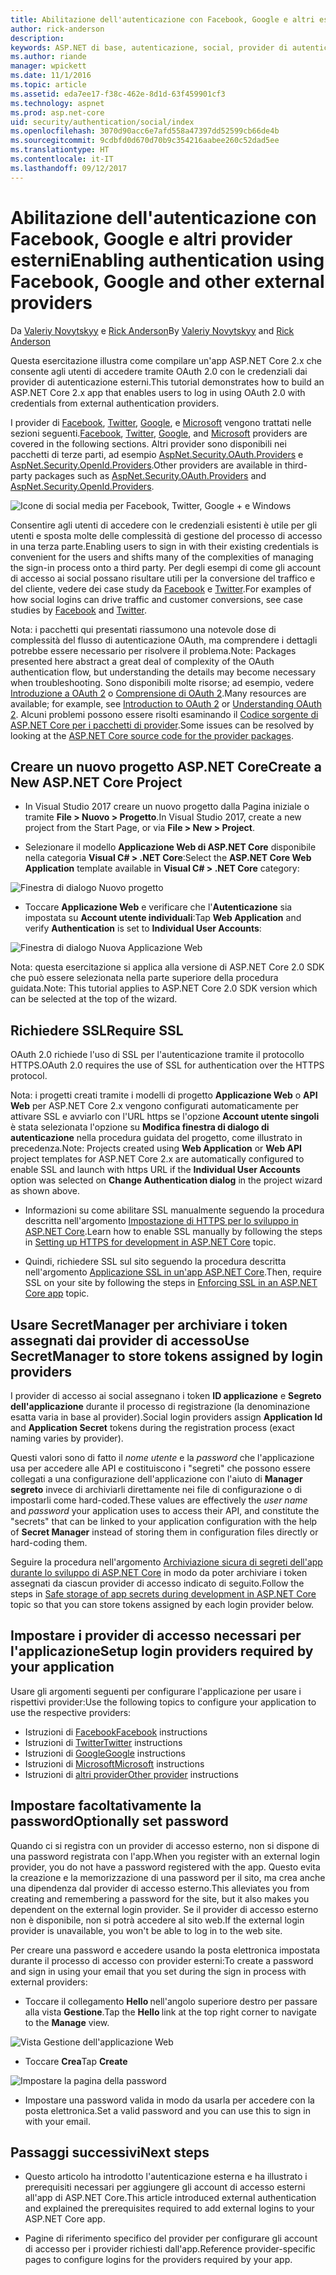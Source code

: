 ```yaml
---
title: Abilitazione dell'autenticazione con Facebook, Google e altri esterni
author: rick-anderson
description: 
keywords: ASP.NET di base, autenticazione, social, provider di autenticazione, google, facebook, twitter, account di microsoft
ms.author: riande
manager: wpickett
ms.date: 11/1/2016
ms.topic: article
ms.assetid: eda7ee17-f38c-462e-8d1d-63f459901cf3
ms.technology: aspnet
ms.prod: asp.net-core
uid: security/authentication/social/index
ms.openlocfilehash: 3070d90acc6e7afd558a47397dd52599cb66de4b
ms.sourcegitcommit: 9cdbfd0d670d70b9c354216aabee260c52dad5ee
ms.translationtype: HT
ms.contentlocale: it-IT
ms.lasthandoff: 09/12/2017
---
```

# <a name="enabling-authentication-using-facebook-google-and-other-external-providers"></a><span data-ttu-id="2d807-103">Abilitazione dell'autenticazione con Facebook, Google e altri provider esterni</span><span class="sxs-lookup"><span data-stu-id="2d807-103">Enabling authentication using Facebook, Google and other external providers</span></span>

<a name=security-authentication-social-logins></a>

<span data-ttu-id="2d807-104">Da [Valeriy Novytskyy](https://github.com/01binary) e [Rick Anderson](https://twitter.com/RickAndMSFT)</span><span class="sxs-lookup"><span data-stu-id="2d807-104">By [Valeriy Novytskyy](https://github.com/01binary) and [Rick Anderson](https://twitter.com/RickAndMSFT)</span></span>

<span data-ttu-id="2d807-105">Questa esercitazione illustra come compilare un'app ASP.NET Core 2.x che consente agli utenti di accedere tramite OAuth 2.0 con le credenziali dai provider di autenticazione esterni.</span><span class="sxs-lookup"><span data-stu-id="2d807-105">This tutorial demonstrates how to build an ASP.NET Core 2.x app that enables users to log in using OAuth 2.0 with credentials from external authentication providers.</span></span>

<span data-ttu-id="2d807-106">I provider di [Facebook](facebook-logins.md), [Twitter](twitter-logins.md), [Google](google-logins.md), e [Microsoft](microsoft-logins.md) vengono trattati nelle sezioni seguenti.</span><span class="sxs-lookup"><span data-stu-id="2d807-106">[Facebook](facebook-logins.md), [Twitter](twitter-logins.md), [Google](google-logins.md), and [Microsoft](microsoft-logins.md) providers are covered in the following sections.</span></span> <span data-ttu-id="2d807-107">Altri provider sono disponibili nei pacchetti di terze parti, ad esempio [AspNet.Security.OAuth.Providers](https://github.com/aspnet-contrib/AspNet.Security.OAuth.Providers) e [AspNet.Security.OpenId.Providers](https://github.com/aspnet-contrib/AspNet.Security.OpenId.Providers).</span><span class="sxs-lookup"><span data-stu-id="2d807-107">Other providers are available in third-party packages such as [AspNet.Security.OAuth.Providers](https://github.com/aspnet-contrib/AspNet.Security.OAuth.Providers) and [AspNet.Security.OpenId.Providers](https://github.com/aspnet-contrib/AspNet.Security.OpenId.Providers).</span></span>

![Icone di social media per Facebook, Twitter, Google + e Windows](index/_static/social.png)

<span data-ttu-id="2d807-109">Consentire agli utenti di accedere con le credenziali esistenti è utile per gli utenti e sposta molte delle complessità di gestione del processo di accesso in una terza parte.</span><span class="sxs-lookup"><span data-stu-id="2d807-109">Enabling users to sign in with their existing credentials is convenient for the users and shifts many of the complexities of managing the sign-in process onto a third party.</span></span> <span data-ttu-id="2d807-110">Per degli esempi di come gli account di accesso ai social possano risultare utili per la conversione del traffico e del cliente, vedere dei case study da [Facebook](https://www.facebook.com/unsupportedbrowser) e [Twitter](https://dev.twitter.com/resources/case-studies).</span><span class="sxs-lookup"><span data-stu-id="2d807-110">For examples of how social logins can drive traffic and customer conversions, see case studies by [Facebook](https://www.facebook.com/unsupportedbrowser) and [Twitter](https://dev.twitter.com/resources/case-studies).</span></span>

<span data-ttu-id="2d807-111">Nota: i pacchetti qui presentati riassumono una notevole dose di complessità del flusso di autenticazione OAuth, ma comprendere i dettagli potrebbe essere necessario per risolvere il problema.</span><span class="sxs-lookup"><span data-stu-id="2d807-111">Note: Packages presented here abstract a great deal of complexity of the OAuth authentication flow, but understanding the details may become necessary when troubleshooting.</span></span> <span data-ttu-id="2d807-112">Sono disponibili molte risorse; ad esempio, vedere [Introduzione a OAuth 2](https://www.digitalocean.com/community/tutorials/an-introduction-to-oauth-2) o [Comprensione di OAuth 2](http://www.bubblecode.net/2016/01/22/understanding-oauth2/).</span><span class="sxs-lookup"><span data-stu-id="2d807-112">Many resources are available; for example, see [Introduction to OAuth 2](https://www.digitalocean.com/community/tutorials/an-introduction-to-oauth-2) or [Understanding OAuth 2](http://www.bubblecode.net/2016/01/22/understanding-oauth2/).</span></span> <span data-ttu-id="2d807-113">Alcuni problemi possono essere risolti esaminando il [Codice sorgente di ASP.NET Core per i pacchetti di provider](https://github.com/aspnet/Security/tree/dev/src).</span><span class="sxs-lookup"><span data-stu-id="2d807-113">Some issues can be resolved by looking at the [ASP.NET Core source code for the provider packages](https://github.com/aspnet/Security/tree/dev/src).</span></span>

## <a name="create-a-new-aspnet-core-project"></a><span data-ttu-id="2d807-114">Creare un nuovo progetto ASP.NET Core</span><span class="sxs-lookup"><span data-stu-id="2d807-114">Create a New ASP.NET Core Project</span></span>

* <span data-ttu-id="2d807-115">In Visual Studio 2017 creare un nuovo progetto dalla Pagina iniziale o tramite **File > Nuovo > Progetto**.</span><span class="sxs-lookup"><span data-stu-id="2d807-115">In Visual Studio 2017, create a new project from the Start Page, or via **File > New > Project**.</span></span>

* <span data-ttu-id="2d807-116">Selezionare il modello **Applicazione Web di ASP.NET Core** disponibile nella categoria **Visual C# > .NET Core**:</span><span class="sxs-lookup"><span data-stu-id="2d807-116">Select the **ASP.NET Core Web Application** template available in **Visual C# > .NET Core** category:</span></span>

![Finestra di dialogo Nuovo progetto](index/_static/new-project.png)

* <span data-ttu-id="2d807-118">Toccare **Applicazione Web** e verificare che l'**Autenticazione** sia impostata su **Account utente individuali**:</span><span class="sxs-lookup"><span data-stu-id="2d807-118">Tap **Web Application** and verify **Authentication** is set to **Individual User Accounts**:</span></span>

![Finestra di dialogo Nuova Applicazione Web](index/_static/select-project.png)

<span data-ttu-id="2d807-120">Nota: questa esercitazione si applica alla versione di ASP.NET Core 2.0 SDK che può essere selezionata nella parte superiore della procedura guidata.</span><span class="sxs-lookup"><span data-stu-id="2d807-120">Note: This tutorial applies to ASP.NET Core 2.0 SDK version which can be selected at the top of the wizard.</span></span>

## <a name="require-ssl"></a><span data-ttu-id="2d807-121">Richiedere SSL</span><span class="sxs-lookup"><span data-stu-id="2d807-121">Require SSL</span></span>

<span data-ttu-id="2d807-122">OAuth 2.0 richiede l'uso di SSL per l'autenticazione tramite il protocollo HTTPS.</span><span class="sxs-lookup"><span data-stu-id="2d807-122">OAuth 2.0 requires the use of SSL for authentication over the HTTPS protocol.</span></span>

<span data-ttu-id="2d807-123">Nota: i progetti creati tramite i modelli di progetto **Applicazione Web** o **API Web** per ASP.NET Core 2.x vengono configurati automaticamente per attivare SSL e avviarlo con l'URL https se l'opzione **Account utente singoli** è stata selezionata l'opzione su **Modifica finestra di dialogo di autenticazione** nella procedura guidata del progetto, come illustrato in precedenza.</span><span class="sxs-lookup"><span data-stu-id="2d807-123">Note: Projects created using **Web Application** or **Web API** project templates for ASP.NET Core 2.x are automatically configured to enable SSL and launch with https URL if the **Individual User Accounts** option was selected on **Change Authentication dialog** in the project wizard as shown above.</span></span>

* <span data-ttu-id="2d807-124">Informazioni su come abilitare SSL manualmente seguendo la procedura descritta nell'argomento [Impostazione di HTTPS per lo sviluppo in ASP.NET Core](xref:security/https).</span><span class="sxs-lookup"><span data-stu-id="2d807-124">Learn how to enable SSL manually by following the steps in [Setting up HTTPS for development in ASP.NET Core](xref:security/https) topic.</span></span>

* <span data-ttu-id="2d807-125">Quindi, richiedere SSL sul sito seguendo la procedura descritta nell'argomento [Applicazione SSL in un'app ASP.NET Core](xref:security/enforcing-ssl).</span><span class="sxs-lookup"><span data-stu-id="2d807-125">Then, require SSL on your site by following the steps in [Enforcing SSL in an ASP.NET Core app](xref:security/enforcing-ssl) topic.</span></span>

## <a name="use-secretmanager-to-store-tokens-assigned-by-login-providers"></a><span data-ttu-id="2d807-126">Usare SecretManager per archiviare i token assegnati dai provider di accesso</span><span class="sxs-lookup"><span data-stu-id="2d807-126">Use SecretManager to store tokens assigned by login providers</span></span>

<span data-ttu-id="2d807-127">I provider di accesso ai social assegnano i token **ID applicazione** e **Segreto dell'applicazione** durante il processo di registrazione (la denominazione esatta varia in base al provider).</span><span class="sxs-lookup"><span data-stu-id="2d807-127">Social login providers assign **Application Id** and **Application Secret** tokens during the registration process (exact naming varies by provider).</span></span>

<span data-ttu-id="2d807-128">Questi valori sono di fatto il *nome utente* e la *password* che l'applicazione usa per accedere alle API e costituiscono i "segreti" che possono essere collegati a una configurazione dell'applicazione con l'aiuto di **Manager segreto** invece di archiviarli direttamente nei file di configurazione o di impostarli come hard-coded.</span><span class="sxs-lookup"><span data-stu-id="2d807-128">These values are effectively the *user name* and *password* your application uses to access their API, and constitute the "secrets" that can be linked to your application configuration with the help of **Secret Manager** instead of storing them in configuration files directly or hard-coding them.</span></span>

<span data-ttu-id="2d807-129">Seguire la procedura nell'argomento [Archiviazione sicura di segreti dell'app durante lo sviluppo di ASP.NET Core](xref:security/app-secrets) in modo da poter archiviare i token assegnati da ciascun provider di accesso indicato di seguito.</span><span class="sxs-lookup"><span data-stu-id="2d807-129">Follow the steps in [Safe storage of app secrets during development in ASP.NET Core](xref:security/app-secrets) topic so that you can store tokens assigned by each login provider below.</span></span>

## <a name="setup-login-providers-required-by-your-application"></a><span data-ttu-id="2d807-130">Impostare i provider di accesso necessari per l'applicazione</span><span class="sxs-lookup"><span data-stu-id="2d807-130">Setup login providers required by your application</span></span>

<span data-ttu-id="2d807-131">Usare gli argomenti seguenti per configurare l'applicazione per usare i rispettivi provider:</span><span class="sxs-lookup"><span data-stu-id="2d807-131">Use the following topics to configure your application to use the respective providers:</span></span>

* <span data-ttu-id="2d807-132">Istruzioni di [Facebook](facebook-logins.md)</span><span class="sxs-lookup"><span data-stu-id="2d807-132">[Facebook](facebook-logins.md) instructions</span></span>
* <span data-ttu-id="2d807-133">Istruzioni di [Twitter](twitter-logins.md)</span><span class="sxs-lookup"><span data-stu-id="2d807-133">[Twitter](twitter-logins.md) instructions</span></span>
* <span data-ttu-id="2d807-134">Istruzioni di [Google](google-logins.md)</span><span class="sxs-lookup"><span data-stu-id="2d807-134">[Google](google-logins.md) instructions</span></span>
* <span data-ttu-id="2d807-135">Istruzioni di [Microsoft](microsoft-logins.md)</span><span class="sxs-lookup"><span data-stu-id="2d807-135">[Microsoft](microsoft-logins.md) instructions</span></span>
* <span data-ttu-id="2d807-136">Istruzioni di [altri provider](other-logins.md)</span><span class="sxs-lookup"><span data-stu-id="2d807-136">[Other provider](other-logins.md) instructions</span></span>

## <a name="optionally-set-password"></a><span data-ttu-id="2d807-137">Impostare facoltativamente la password</span><span class="sxs-lookup"><span data-stu-id="2d807-137">Optionally set password</span></span>

<span data-ttu-id="2d807-138">Quando ci si registra con un provider di accesso esterno, non si dispone di una password registrata con l'app.</span><span class="sxs-lookup"><span data-stu-id="2d807-138">When you register with an external login provider, you do not have a password registered with the app.</span></span> <span data-ttu-id="2d807-139">Questo evita la creazione e la memorizzazione di una password per il sito, ma crea anche una dipendenza dal provider di accesso esterno.</span><span class="sxs-lookup"><span data-stu-id="2d807-139">This alleviates you from creating and remembering a password for the site, but it also makes you dependent on the external login provider.</span></span> <span data-ttu-id="2d807-140">Se il provider di accesso esterno non è disponibile, non si potrà accedere al sito web.</span><span class="sxs-lookup"><span data-stu-id="2d807-140">If the external login provider is unavailable, you won't be able to log in to the web site.</span></span>

<span data-ttu-id="2d807-141">Per creare una password e accedere usando la posta elettronica impostata durante il processo di accesso con provider esterni:</span><span class="sxs-lookup"><span data-stu-id="2d807-141">To create a password and sign in using your email that you set during the sign in process with external providers:</span></span>

* <span data-ttu-id="2d807-142">Toccare il collegamento **Hello <email alias>** nell'angolo superiore destro per passare alla vista **Gestione**.</span><span class="sxs-lookup"><span data-stu-id="2d807-142">Tap the **Hello <email alias>** link at the top right corner to navigate to the **Manage** view.</span></span>

![Vista Gestione dell'applicazione Web](index/_static/pass1a.png)

* <span data-ttu-id="2d807-144">Toccare **Crea**</span><span class="sxs-lookup"><span data-stu-id="2d807-144">Tap **Create**</span></span>

![Impostare la pagina della password](index/_static/pass2a.png)

* <span data-ttu-id="2d807-146">Impostare una password valida in modo da usarla per accedere con la posta elettronica.</span><span class="sxs-lookup"><span data-stu-id="2d807-146">Set a valid password and you can use this to sign in with your email.</span></span>

## <a name="next-steps"></a><span data-ttu-id="2d807-147">Passaggi successivi</span><span class="sxs-lookup"><span data-stu-id="2d807-147">Next steps</span></span>

* <span data-ttu-id="2d807-148">Questo articolo ha introdotto l'autenticazione esterna e ha illustrato i prerequisiti necessari per aggiungere gli account di accesso esterni all'app di ASP.NET Core.</span><span class="sxs-lookup"><span data-stu-id="2d807-148">This article introduced external authentication and explained the prerequisites required to add external logins to your ASP.NET Core app.</span></span>

* <span data-ttu-id="2d807-149">Pagine di riferimento specifico del provider per configurare gli account di accesso per i provider richiesti dall'app.</span><span class="sxs-lookup"><span data-stu-id="2d807-149">Reference provider-specific pages to configure logins for the providers required by your app.</span></span>
